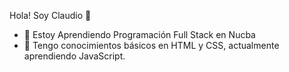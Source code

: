 Hola! Soy Claudio 👋


- 🌱 Estoy Aprendiendo Programación Full Stack en Nucba
- 💬 Tengo conocimientos básicos en HTML y CSS, actualmente aprendiendo JavaScript.

